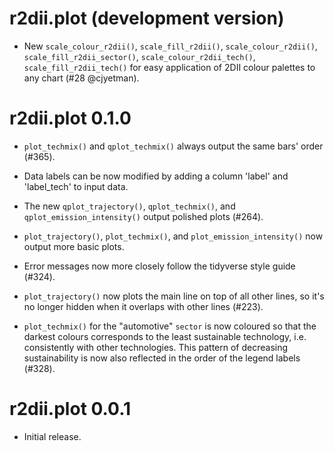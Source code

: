 # r2dii.plot (development version)

* New `scale_colour_r2dii()`, `scale_fill_r2dii()`, `scale_colour_r2dii()`, 
`scale_fill_r2dii_sector()`, `scale_colour_r2dii_tech()`, `scale_fill_r2dii_tech()` 
for easy application of 2DII colour palettes to any chart (#28 @cjyetman).

# r2dii.plot 0.1.0

* `plot_techmix()` and `qplot_techmix()` always output the same bars' order (#365). 

* Data labels can be now modified by adding a column 'label' and 'label_tech' to
input data.

* The new `qplot_trajectory()`, `qplot_techmix()`, and `qplot_emission_intensity()`
output polished plots (#264).

* `plot_trajectory()`, `plot_techmix()`, and `plot_emission_intensity()` now output 
more basic plots.

* Error messages now more closely follow the tidyverse style guide (#324).  

* `plot_trajectory()` now plots the main line on top of all other lines, so
it's no longer hidden when it overlaps with other lines (#223).

* `plot_techmix()` for the "automotive" `sector` is now coloured so that the
darkest colours corresponds to the least sustainable technology, i.e.
consistently with other technologies. This pattern of decreasing
sustainability is now also reflected in the order of the legend labels (#328).

# r2dii.plot 0.0.1

* Initial release.
